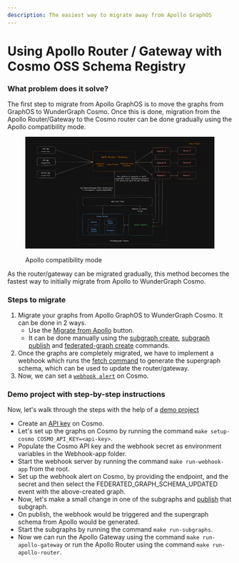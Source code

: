 ```yaml
---
description: The easiest way to migrate away from Apollo GraphOS
---
```


# Using Apollo Router / Gateway with Cosmo OSS Schema Registry

### What problem does it solve?

The first step to migrate from Apollo GraphOS is to move the graphs from GraphOS to WunderGraph Cosmo. Once this is done, migration from the Apollo Router/Gateway to the Cosmo router can be done gradually using the Apollo compatibility mode.&#x20;

<figure><img src="../.gitbook/assets/image (108).png" alt=""><figcaption><p>Apollo compatibility mode</p></figcaption></figure>

As the router/gateway can be migrated gradually, this method becomes the fastest way to initially migrate from Apollo to WunderGraph Cosmo.

### Steps to migrate

1. Migrate your graphs from Apollo GraphOS to WunderGraph Cosmo. It can be done in 2 ways.
   * Use the [Migrate from Apollo](../studio/migrate-from-apollo.md) button.
   * It can be done manually using the [subgraph create](../cli/subgraph/create.md), [subgraph publish](../cli/subgraph/publish.md) and [federated-graph create](../cli/federated-graph/create.md) commands.
2. Once the graphs are completely migrated, we have to implement a webhook which runs the [fetch command](../cli/federated-graph/fetch.md) to generate the supergraph schema, which can be used to update the router/gateway.
3. Now, we can set a [`webhook alert`](../studio/alerts-and-notifications/webhooks.md#how-to-set-up-webhook-notifications) on Cosmo.

### Demo project with step-by-step instructions

Now, let's walk through the steps with the help of a [demo project](https://github.com/wundergraph/apollo-federation-compatibility-demo)

* Create an [API key](../studio/api-keys/) on Cosmo.
* Let's set up the graphs on Cosmo by running the command `make setup-cosmo COSMO_API_KEY=<api-key>`.
* Populate the Cosmo API key and the webhook secret as environment variables in the Webhook-app folder.
* Start the webhook server by running the command `make run-webhook-app` from the root.
* Set up the webhook alert on Cosmo, by providing the endpoint, and the secret and then select the FEDERATED\_GRAPH\_SCHEMA\_UPDATED event with the above-created graph.
* Now, let's make a small change in one of the subgraphs and [publish](../cli/subgraph/publish.md) that subgraph.
* On publish, the webhook would be triggered and the supergraph schema from Apollo would be generated.
* Start the subgraphs by running the command `make run-subgraphs`.
* Now we can run the Apollo Gateway using the command `make run-apollo-gateway` or run the Apollo Router using the command `make run-apollo-router`.
